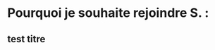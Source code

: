 <!DOCTYPE html>
<html>
<head>
<title> Mes motivations </title>
</head>
<link href="/style.css" type="text/css" rel="stylesheet" />
<h1> Pourquoi je souhaite rejoindre S. :</h1>
<h2> test titre </h2>

